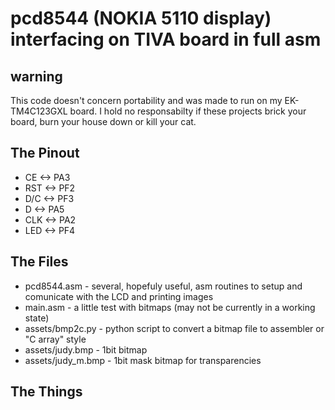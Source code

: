 pcd8544 (NOKIA 5110 display) interfacing on TIVA board in full asm
==================================================================

warning
-------
This code doesn't concern portability and was made to run on my EK-TM4C123GXL
board.
I hold no responsabilty if these projects brick your board, burn your house down
or kill your cat.

The Pinout
----------
- CE  <-> PA3
- RST <-> PF2
- D/C <-> PF3
- D   <-> PA5
- CLK <-> PA2
- LED <-> PF4

The Files
---------
- pcd8544.asm - several, hopefuly useful, asm routines to setup and comunicate with the LCD and printing images
- main.asm - a little test with bitmaps (may not be currently in a working state)
- assets/bmp2c.py - python script to convert a bitmap file to assembler or "C array" style
- assets/judy.bmp - 1bit bitmap
- assets/judy_m.bmp - 1bit mask bitmap for transparencies

The Things
----------
